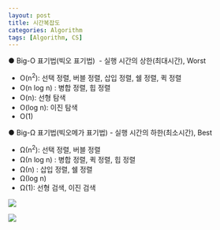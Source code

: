 ```yaml
---
layout: post
title: 시간복잡도
categories: Algorithm
tags: [Algorithm, CS]
---
```


● Big-O 표기법(빅오 표기법)  - 실행 시간의 상한(최대시간), Worst

-   O(n<sup>2</sup>): 선택 정렬, 버블 정렬, 삽입 정렬, 쉘 정렬, 퀵 정렬
-   O(n log n) : 병합 정렬, 힙 정렬
-   O(n): 선형 탐색
-   O(log n): 이진 탐색
-   O(1)

● Big-Ω 표기법(빅오메가 표기법) - 실행 시간의 하한(최소시간), Best

-   Ω(n<sup>2</sup>): 선택 정렬, 버블 정렬
-   Ω(n log n) : 병합 정렬, 퀵 정렬, 힙 정렬
-   Ω(n) : 삽입 정렬, 쉘 정렬
-   Ω(log n)
-   Ω(1): 선형 검색, 이진 검색

![](https://user-images.githubusercontent.com/48157259/139431473-e7c72565-2da6-4bc8-8dad-ff71b87072e5.png)
  
![](https://media.vlpt.us/images/kyoung-jnn/post/36ef3eaf-cacd-4f5b-8186-c0f9cc344cec/img1.daumcdn.jpg)